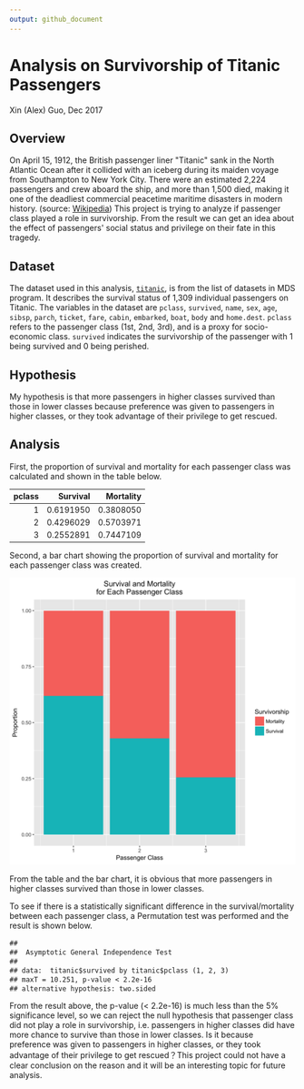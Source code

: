 ```yaml
---
output: github_document
---
```






# Analysis on Survivorship of Titanic Passengers

Xin (Alex) Guo, Dec 2017

## Overview

On April 15, 1912, the British passenger liner "Titanic" sank in the North Atlantic Ocean after it collided with an iceberg during its maiden voyage from Southampton to New York City. There were an estimated 2,224 passengers and crew aboard the ship, and more than 1,500 died, making it one of the deadliest commercial peacetime maritime disasters in modern history. (source: [Wikipedia](https://en.wikipedia.org/wiki/RMS_Titanic)) This project is trying to analyze if passenger class played a role in survivorship. From the result we can get an idea about the effect of passengers' social status and privilege on their fate in this tragedy.

## Dataset

The dataset used in this analysis, [`titanic`](https://github.ubc.ca/ubc-mds-2017/datasets/blob/master/data/titanic.csv), is from the list of datasets in MDS program. It describes the survival status of 1,309 individual passengers on Titanic. The variables in the dataset are `pclass`, `survived`, `name`, `sex`, `age`, `sibsp`, `parch`, `ticket`, `fare`, `cabin`, `embarked`, `boat`, `body` and `home.dest`. `pclass` refers to the passenger class (1st, 2nd, 3rd), and is a proxy for socio-economic class. `survived` indicates the survivorship of the passenger with 1 being survived and 0 being perished. 

## Hypothesis

My hypothesis is that more passengers in higher classes survived than those in lower classes because preference was given to passengers in higher classes, or they took advantage of their privilege to get rescued.

## Analysis

First, the proportion of survival and mortality for each passenger class was calculated and shown in the table below.


| pclass|  Survival| Mortality|
|------:|---------:|---------:|
|      1| 0.6191950| 0.3808050|
|      2| 0.4296029| 0.5703971|
|      3| 0.2552891| 0.7447109|

Second, a bar chart showing the proportion of survival and mortality for each passenger class was created.

![](../results/figure/bar_chart.png)

From the table and the bar chart, it is obvious that more passengers in higher classes survived than those in lower classes.

To see if there is a statistically significant difference in the survival/mortality between each passenger class, a Permutation test was performed and the result is shown below.


```
## 
## 	Asymptotic General Independence Test
## 
## data:  titanic$survived by titanic$pclass (1, 2, 3)
## maxT = 10.251, p-value < 2.2e-16
## alternative hypothesis: two.sided
```

From the result above, the p-value (< 2.2e-16) is much less than the 5% significance level, so we can reject the null hypothesis that passenger class did not play a role in survivorship, i.e. passengers in higher classes did have more chance to survive than those in lower classes. Is it because preference was given to passengers in higher classes, or they took advantage of their privilege to get rescued？This project could not have a clear conclusion on the reason and it will be an interesting topic for future analysis.
